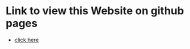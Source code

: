 # Link to view this Website on github pages
- [click here](https://arshad6261.github.io/Milestone/Project-4/Pixlab.html)

